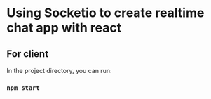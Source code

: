 # Using Socketio to create realtime chat app with react


## For client

In the project directory, you can run:

### `npm start`


